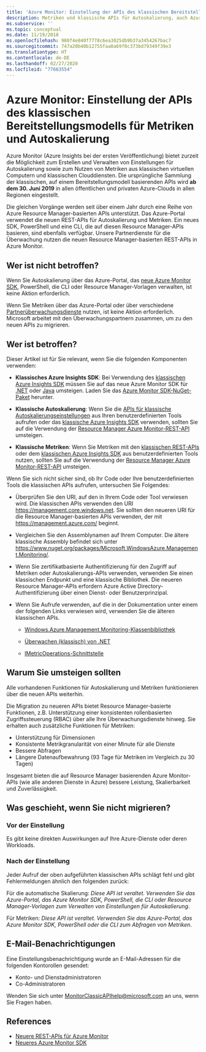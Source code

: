 ```yaml
---
title: 'Azure Monitor: Einstellung der APIs des klassischen Bereitstellungsmodells für Metriken und Autoskalierung'
description: Metriken und klassische APIs für Autoskalierung, auch Azure Service Management (ASM) oder RDFE-Bereitstellungsmodell genannt, werden eingestellt.
ms.subservice: ''
ms.topic: conceptual
ms.date: 11/19/2018
ms.openlocfilehash: 980f4e840f7778c6ea3025db9b37a3454267bac7
ms.sourcegitcommit: 747a20b40b12755faa0a69f0c373bd79349f39e3
ms.translationtype: HT
ms.contentlocale: de-DE
ms.lasthandoff: 02/27/2020
ms.locfileid: "77663554"
---
```

# <a name="azure-monitor-retirement-of-classic-deployment-model-apis-for-metrics-and-autoscale"></a>Azure Monitor: Einstellung der APIs des klassischen Bereitstellungsmodells für Metriken und Autoskalierung

Azure Monitor (Azure Insights bei der ersten Veröffentlichung) bietet zurzeit die Möglichkeit zum Erstellen und Verwalten von Einstellungen für Autoskalierung sowie zum Nutzen von Metriken aus klassischen virtuellen Computern und klassischen Clouddiensten. Die ursprüngliche Sammlung der klassischen, auf einem Bereitstellungsmodell basierenden APIs wird **ab dem 30. Juni 2019** in allen öffentlichen und privaten Azure-Clouds in allen Regionen eingestellt.   

Die gleichen Vorgänge werden seit über einem Jahr durch eine Reihe von Azure Resource Manager-basierten APIs unterstützt. Das Azure-Portal verwendet die neuen REST-APIs für Autoskalierung und Metriken. Ein neues SDK, PowerShell und eine CLI, die auf diesen Resource Manager-APIs basieren, sind ebenfalls verfügbar. Unsere Partnerdienste für die Überwachung nutzen die neuen Resource Manager-basierten REST-APIs in Azure Monitor.  

## <a name="who-is-not-affected"></a>Wer ist nicht betroffen?

Wenn Sie Autoskalierung über das Azure-Portal, das [neue Azure Monitor SDK](https://www.nuget.org/packages/Microsoft.Azure.Management.Monitor/), PowerShell, die CLI oder Resource Manager-Vorlagen verwalten, ist keine Aktion erforderlich.  

Wenn Sie Metriken über das Azure-Portal oder über verschiedene [Partnerüberwachungsdienste](../../azure-monitor/platform/partners.md) nutzen, ist keine Aktion erforderlich. Microsoft arbeitet mit den Überwachungspartnern zusammen, um zu den neuen APIs zu migrieren.

## <a name="who-is-affected"></a>Wer ist betroffen?

Dieser Artikel ist für Sie relevant, wenn Sie die folgenden Komponenten verwenden:

- **Klassisches Azure Insights SDK**: Bei Verwendung des [klassischen Azure Insights SDK](https://www.nuget.org/packages/Microsoft.WindowsAzure.Management.Monitoring/) müssen Sie auf das neue Azure Monitor SDK für [.NET](https://github.com/azure/azure-libraries-for-net#download) oder [Java](https://github.com/azure/azure-libraries-for-java#download) umsteigen. Laden Sie das [Azure Monitor SDK-NuGet-Paket](https://www.nuget.org/packages/Microsoft.Azure.Management.Monitor/) herunter.

- **Klassische Autoskalierung**: Wenn Sie die [APIs für klassische Autoskalierungseinstellungen](https://msdn.microsoft.com/library/azure/mt348562.aspx) aus Ihren benutzerdefinierten Tools aufrufen oder das [klassische Azure Insights SDK](https://www.nuget.org/packages/Microsoft.WindowsAzure.Management.Monitoring/) verwenden, sollten Sie auf die Verwendung der [Resource Manager Azure Monitor-REST-API](https://docs.microsoft.com/rest/api/monitor/autoscalesettings) umsteigen.

- **Klassische Metriken**: Wenn Sie Metriken mit den [klassischen REST-APIs](https://msdn.microsoft.com/library/azure/dn510374.aspx) oder dem [klassischen Azure Insights SDK](https://www.nuget.org/packages/Microsoft.WindowsAzure.Management.Monitoring/) aus benutzerdefinierten Tools nutzen, sollten Sie auf die Verwendung der [Resource Manager Azure Monitor-REST-API](https://docs.microsoft.com/rest/api/monitor/autoscalesettings) umsteigen. 

Wenn Sie sich nicht sicher sind, ob Ihr Code oder Ihre benutzerdefinierten Tools die klassischen APIs aufrufen, untersuchen Sie Folgendes:

- Überprüfen Sie den URI, auf den in Ihrem Code oder Tool verwiesen wird. Die klassischen APIs verwenden den URI https://management.core.windows.net. Sie sollten den neueren URI für die Resource Manager-basierten APIs verwenden, der mit https://management.azure.com/ beginnt.

- Vergleichen Sie den Assemblynamen auf Ihrem Computer. Die ältere klassische Assembly befindet sich unter https://www.nuget.org/packages/Microsoft.WindowsAzure.Management.Monitoring/.

- Wenn Sie zertifikatbasierte Authentifizierung für den Zugriff auf Metriken oder Autoskalierungs-APIs verwenden, verwenden Sie einen klassischen Endpunkt und eine klassische Bibliothek. Die neueren Resource Manager-APIs erfordern Azure Active Directory-Authentifizierung über einen Dienst- oder Benutzerprinzipal.

- Wenn Sie Aufrufe verwenden, auf die in der Dokumentation unter einem der folgenden Links verwiesen wird, verwenden Sie die älteren klassischen APIs.

  - [Windows.Azure.Management.Monitoring-Klassenbibliothek](https://docs.microsoft.com/previous-versions/azure/dn510414(v=azure.100))

  - [Überwachen (klassisch) von .NET](https://docs.microsoft.com/previous-versions/azure/reference/mt348562(v%3dazure.100))

  - [IMetricOperations-Schnittstelle](https://docs.microsoft.com/previous-versions/azure/reference/dn802395(v%3dazure.100))

## <a name="why-you-should-switch"></a>Warum Sie umsteigen sollten

Alle vorhandenen Funktionen für Autoskalierung und Metriken funktionieren über die neuen APIs weiterhin.  

Die Migration zu neueren APIs bietet Resource Manager-basierte Funktionen, z.B. Unterstützung einer konsistenten rollenbasierten Zugriffssteuerung (RBAC) über alle Ihre Überwachungsdienste hinweg. Sie erhalten auch zusätzliche Funktionen für Metriken: 

- Unterstützung für Dimensionen
- Konsistente Metrikgranularität von einer Minute für alle Dienste 
- Bessere Abfragen
- Längere Datenaufbewahrung (93 Tage für Metriken im Vergleich zu 30 Tagen) 

Insgesamt bieten die auf Resource Manager basierenden Azure Monitor-APIs (wie alle anderen Dienste in Azure) bessere Leistung, Skalierbarkeit und Zuverlässigkeit. 

## <a name="what-happens-if-you-do-not-migrate"></a>Was geschieht, wenn Sie nicht migrieren?

### <a name="before-retirement"></a>Vor der Einstellung

Es gibt keine direkten Auswirkungen auf Ihre Azure-Dienste oder deren Workloads.  

### <a name="after-retirement"></a>Nach der Einstellung

Jeder Aufruf der oben aufgeführten klassischen APIs schlägt fehl und gibt Fehlermeldungen ähnlich den folgenden zurück:

Für die automatische Skalierung: *Diese API ist veraltet. Verwenden Sie das Azure-Portal, das Azure Monitor SDK, PowerShell, die CLI oder Resource Manager-Vorlagen zum Verwalten von Einstellungen für Autoskalierung*.  

Für Metriken: *Diese API ist veraltet. Verwenden Sie das Azure-Portal, das Azure Monitor SDK, PowerShell oder die CLI zum Abfragen von Metriken*.

## <a name="email-notifications"></a>E-Mail-Benachrichtigungen

Eine Einstellungsbenachrichtigung wurde an E-Mail-Adressen für die folgenden Kontorollen gesendet: 

- Konto- und Dienstadministratoren
- Co-Administratoren  

Wenden Sie sich unter MonitorClassicAPIhelp@microsoft.com an uns, wenn Sie Fragen haben.  

## <a name="references"></a>References

- [Neuere REST-APIs für Azure Monitor](https://docs.microsoft.com/rest/api/monitor/) 
- [Neueres Azure Monitor SDK](https://www.nuget.org/packages/Microsoft.Azure.Management.Monitor/)

